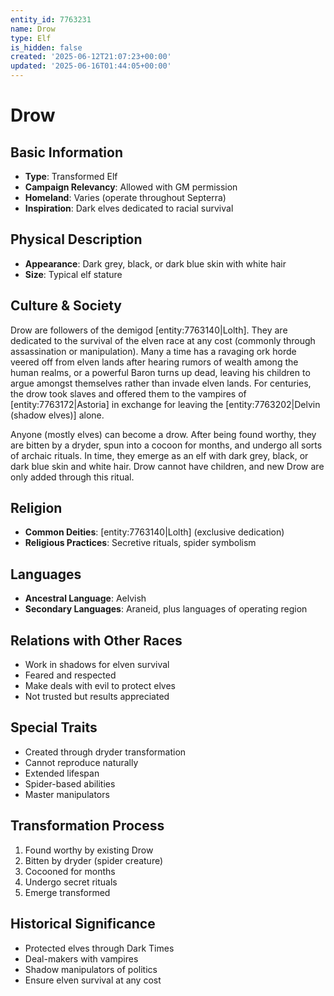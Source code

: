 ```yaml
---
entity_id: 7763231
name: Drow
type: Elf
is_hidden: false
created: '2025-06-12T21:07:23+00:00'
updated: '2025-06-16T01:44:05+00:00'
---
```


# Drow

## Basic Information

- **Type**: Transformed Elf
- **Campaign Relevancy**: Allowed with GM permission
- **Homeland**: Varies (operate throughout Septerra)
- **Inspiration**: Dark elves dedicated to racial survival

## Physical Description

- **Appearance**: Dark grey, black, or dark blue skin with white hair
- **Size**: Typical elf stature

## Culture & Society

Drow are followers of the demigod [entity:7763140|Lolth]. They are dedicated to the survival of the elven race at any cost (commonly through assassination or manipulation). Many a time has a ravaging ork horde veered off from elven lands after hearing rumors of wealth among the human realms, or a powerful Baron turns up dead, leaving his children to argue amongst themselves rather than invade elven lands. For centuries, the drow took slaves and offered them to the vampires of [entity:7763172|Astoria] in exchange for leaving the [entity:7763202|Delvin (shadow elves)] alone.

Anyone (mostly elves) can become a drow. After being found worthy, they are bitten by a dryder, spun into a cocoon for months, and undergo all sorts of archaic rituals. In time, they emerge as an elf with dark grey, black, or dark blue skin and white hair. Drow cannot have children, and new Drow are only added through this ritual.

## Religion

- **Common Deities**: [entity:7763140|Lolth] (exclusive dedication)
- **Religious Practices**: Secretive rituals, spider symbolism

## Languages

- **Ancestral Language**: Aelvish
- **Secondary Languages**: Araneid, plus languages of operating region

## Relations with Other Races

- Work in shadows for elven survival
- Feared and respected
- Make deals with evil to protect elves
- Not trusted but results appreciated

## Special Traits

- Created through dryder transformation
- Cannot reproduce naturally
- Extended lifespan
- Spider-based abilities
- Master manipulators

## Transformation Process

1. Found worthy by existing Drow
2. Bitten by dryder (spider creature)
3. Cocooned for months
4. Undergo secret rituals
5. Emerge transformed

## Historical Significance

- Protected elves through Dark Times
- Deal-makers with vampires
- Shadow manipulators of politics
- Ensure elven survival at any cost
